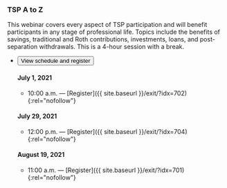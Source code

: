 ### TSP A to Z

This webinar covers every aspect of TSP participation and will benefit participants in any stage of professional life. Topics include the benefits of savings, traditional and Roth contributions, investments, loans, and post-separation withdrawals. This is a 4-hour session with a break.

<ul class="usa-accordion">
<li>
  <button
    class="usa-accordion-button"
    aria-expanded="false"
    aria-controls="register-tsp-a-to-z">
    View schedule and register
  </button>
<div id="register-tsp-a-to-z" class="usa-accordion-content" markdown="1">

#### July 1, 2021

- 10:00 a.m. — [Register]({{ site.baseurl }}/exit/?idx=702){:rel="nofollow"}

#### July 29, 2021

- 12:00 p.m. — [Register]({{ site.baseurl }}/exit/?idx=704){:rel="nofollow"}

#### August 19, 2021

- 11:00 a.m. — [Register]({{ site.baseurl }}/exit/?idx=701){:rel="nofollow"}

</div>
</li>
</ul>

